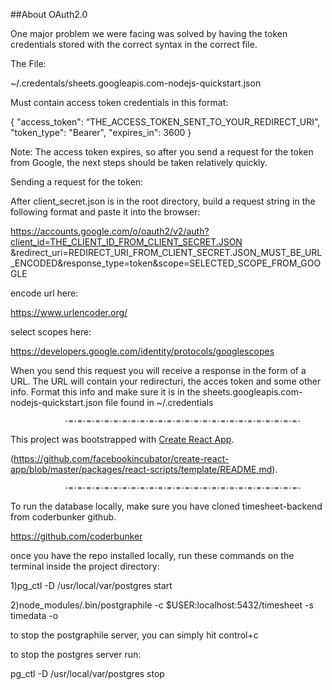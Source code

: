 ##About OAuth2.0

One major problem we were facing was solved by having the token credentials stored with the correct syntax in the correct file.

The File: 

~/.credentals/sheets.googleapis.com-nodejs-quickstart.json

Must contain access token credentials in this format: 

{ "access_token": “THE_ACCESS_TOKEN_SENT_TO_YOUR_REDIRECT_URI",
"token_type": "Bearer",
"expires_in": 3600 }

Note:  The access token expires, so after you send a request for the token from Google, the next steps should be taken relatively quickly.

Sending a request for the token: 

After client_secret.json is in the root directory, build a request string in the following format and paste it into the browser:

https://accounts.google.com/o/oauth2/v2/auth?client_id=THE_CLIENT_ID_FROM_CLIENT_SECRET.JSON
&redirect_uri=REDIRECT_URI_FROM_CLIENT_SECRET.JSON_MUST_BE_URL_ENCODED&response_type=token&scope=SELECTED_SCOPE_FROM_GOOGLE

encode url here:

https://www.urlencoder.org/

select scopes here:

https://developers.google.com/identity/protocols/googlescopes

When you send this request you will receive a response in the form of a URL. The URL will contain your redirecturi, the acces token and some other info.  Format this info and make sure it is in the sheets.googleapis.com-nodejs-quickstart.json file found in ~/.credentials

                -=-=-=-=-=-=-=-=-=-=-=-=-=-=-=-=-=-=-=-=-=-=-=-=-=-=-

This project was bootstrapped with [Create React App](https://github.com/facebookincubator/create-react-app).

(https://github.com/facebookincubator/create-react-app/blob/master/packages/react-scripts/template/README.md).

                -=-=-=-=-=-=-=-=-=-=-=-=-=-=-=-=-=-=-=-=-=-=-=-=-=-=-

To run the database locally, make sure you have cloned timesheet-backend from coderbunker github.

https://github.com/coderbunker

once you have the repo installed locally, run these commands on the terminal inside the project directory:

1)pg_ctl -D /usr/local/var/postgres start

2)node_modules/.bin/postgraphile -c $USER:localhost:5432/timesheet -s timedata -o

to stop the postgraphile server, you can simply hit control+c

to stop the postgres server run:

pg_ctl -D /usr/local/var/postgres stop
